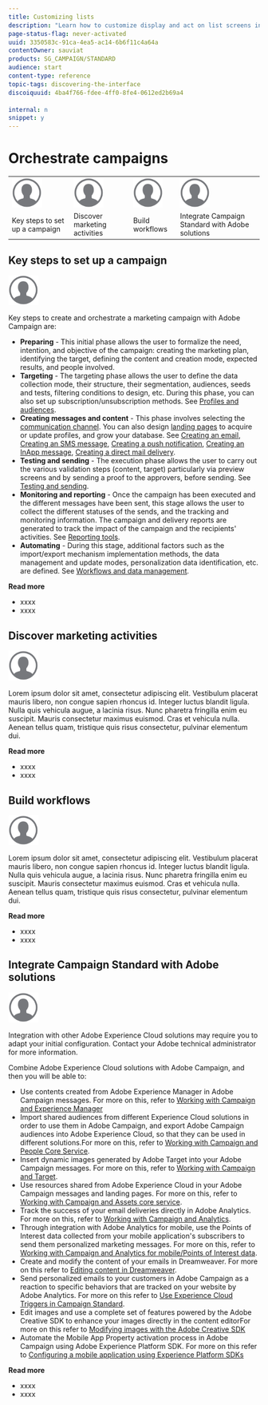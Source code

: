 ```yaml
---
title: Customizing lists
description: "Learn how to customize display and act on list screens in Adobe Campaign Standard:sorting, filtering, deleting or duplicating elements. Lists screens display elements of one or several given resources."
page-status-flag: never-activated
uuid: 3350583c-91ca-4ea5-ac14-6b6f11c4a64a
contentOwner: sauviat
products: SG_CAMPAIGN/STANDARD
audience: start
content-type: reference
topic-tags: discovering-the-interface
discoiquuid: 4ba4f766-fdee-4ff0-8fe4-0612ed2b69a4

internal: n
snippet: y
---
```


# Orchestrate campaigns

<table>
<tr>
    <td valign="top">
        <a href="../../start/using/work-with-audiences.md"><img width="60px" alt="conditions" src="assets/icon_profile.svg"/></a>
    </td>
    <td valign="top">
        <a href="../../api/using/creating-a-service.md"><img width="60px" alt="conditions" src="assets/icon_profile.svg"/></a>
    </td>
    <td valign="top">
        <a href="../../api/using/interacting-with-custom-resources.md"><img width="60px" alt="conditions" src="assets/icon_profile.svg"/></a>
    </td>
    <td valign="top">
        <a href="../../api/using/interacting-with-marketing-history.md"><img width="60px" alt="conditions" src="assets/icon_profile.svg"/></a>
    </td>
</tr>
<tr>
<td>Key steps to set up a campaign</td>
<td>Discover marketing activities</td>
<td>Build workflows</td>
<td>Integrate Campaign Standard with Adobe solutions</td>
</tr>
</table>

## Key steps to set up a campaign

<img width="60px" alt="conditions" src="assets/icon_profile.svg"/>

Key steps to create and orchestrate a marketing campaign with Adobe Campaign are:

* **Preparing** - This initial phase allows the user to formalize the need, intention, and objective of the campaign: creating the marketing plan, identifying the target, defining the content and creation mode, expected results, and people involved.
* **Targeting** - The targeting phase allows the user to define the data collection mode, their structure, their segmentation, audiences, seeds and tests, filtering conditions to design, etc. During this phase, you can also set up subscription/unsubscription methods. See [Profiles and audiences](../../audiences/using/about-profiles.md).
* **Creating messages and content** - This phase involves selecting the [communication channel](../../channels/using/discovering-communication-channels.md). You can also design [landing pages](../../channels/using/getting-started-with-landing-pages.md) to acquire or update profiles, and grow your database. See [Creating an email](../../channels/using/creating-an-email.md), [Creating an SMS message](../../channels/using/creating-an-sms-message.md), [Creating a push notification](../../channels/using/preparing-and-sending-a-push-notification.md), [Creating an InApp message](../../channels/using/about-in-app-messaging.md), [Creating a direct mail delivery](../../channels/using/creating-the-direct-mail.md).
* **Testing and sending** - The execution phase allows the user to carry out the various validation steps (content, target) particularly via preview screens and by sending a proof to the approvers, before sending. See [Testing and sending](../../sending/using/about-sending-messages-with-campaign.md).
* **Monitoring and reporting** - Once the campaign has been executed and the different messages have been sent, this stage allows the user to collect the different statuses of the sends, and the tracking and monitoring information. The campaign and delivery reports are generated to track the impact of the campaign and the recipients' activities. See [Reporting tools](../../reporting/using/about-dynamic-reports.md).
* **Automating** - During this stage, additional factors such as the import/export mechanism implementation methods, the data management and update modes, personalization data identification, etc. are defined. See [Workflows and data management](../../automating/using/workflow-data-and-processes.md).

**Read more**

* xxxx
* xxxx

## Discover marketing activities

<img width="60px" alt="conditions" src="assets/icon_profile.svg"/>

Lorem ipsum dolor sit amet, consectetur adipiscing elit. Vestibulum placerat mauris libero, non congue sapien rhoncus id. Integer luctus blandit ligula. Nulla quis vehicula augue, a lacinia risus. Nunc pharetra fringilla enim eu suscipit. Mauris consectetur maximus euismod. Cras et vehicula nulla. Aenean tellus quam, tristique quis risus consectetur, pulvinar elementum dui.

**Read more**

* xxxx
* xxxx

## Build workflows

<img width="60px" alt="conditions" src="assets/icon_profile.svg"/>

Lorem ipsum dolor sit amet, consectetur adipiscing elit. Vestibulum placerat mauris libero, non congue sapien rhoncus id. Integer luctus blandit ligula. Nulla quis vehicula augue, a lacinia risus. Nunc pharetra fringilla enim eu suscipit. Mauris consectetur maximus euismod. Cras et vehicula nulla. Aenean tellus quam, tristique quis risus consectetur, pulvinar elementum dui.

**Read more**

* xxxx
* xxxx

## Integrate Campaign Standard with Adobe solutions

<img width="60px" alt="conditions" src="assets/icon_profile.svg"/>

Integration with other Adobe Experience Cloud solutions may require you to adapt your initial configuration. Contact your Adobe technical administrator for more information.

Combine Adobe Experience Cloud solutions with Adobe Campaign, and then you will be able to:

* Use contents created from Adobe Experience Manager in Adobe Campaign messages. For more on this, refer to [Working with Campaign and Experience Manager](../../integrating/using/integrating-with-experience-manager.md)
* Import shared audiences from different Experience Cloud solutions in order to use them in Adobe Campaign, and export Adobe Campaign audiences into Adobe Experience Cloud, so that they can be used in different solutions.For more on this, refer to [Working with Campaign and People Core Service](../../integrating/using/about-campaign-audience-manager-or-people-core-service-integration.md).
* Insert dynamic images generated by Adobe Target into your Adobe Campaign messages. For more on this, refer to [Working with Campaign and Target](../../integrating/using/about-campaign-target-integration.md).
* Use resources shared from Adobe Experience Cloud in your Adobe Campaign messages and landing pages. For more on this, refer to [Working with Campaign and Assets core service](../../integrating/using/working-with-campaign-and-assets-core-service.md).
* Track the success of your email deliveries directly in Adobe Analytics. For more on this, refer to [Working with Campaign and Analytics](../../integrating/using/about-campaign-analytics-integration.md).
* Through integration with Adobe Analytics for mobile, use the Points of Interest data collected from your mobile application's subscribers to send them personalized marketing messages. For more on this, refer to [Working with Campaign and Analytics for mobile/Points of Interest data](../../integrating/using/about-campaign-points-of-interest-data-integration.md).
* Create and modify the content of your emails in Dreamweaver. For more on this refer to [Editing content in Dreamweaver](../../designing/using/using-integrations.md#editing-content-in-dreamweaver).
* Send personalized emails to your customers in Adobe Campaign as a reaction to specific behaviors that are tracked on your website by Adobe Analytics. For more on this refer to [Use Experience Cloud Triggers in Campaign Standard](../../integrating/using/about-adobe-experience-cloud-triggers.md).
* Edit images and use a complete set of features powered by the Adobe Creative SDK to enhance your images directly in the content editorFor more on this refer to [Modifying images with the Adobe Creative SDK](../../designing/using/images.md#modifying-images-with-the-adobe-creative-sdk)
* Automate the Mobile App Property activation process in Adobe Campaign using Adobe Experience Platform SDK. For more on this refer to [Configuring a mobile application using Experience Platform SDKs](https://helpx.adobe.com/campaign/kb/configuring-app-sdk.html)

**Read more**

* xxxx
* xxxx